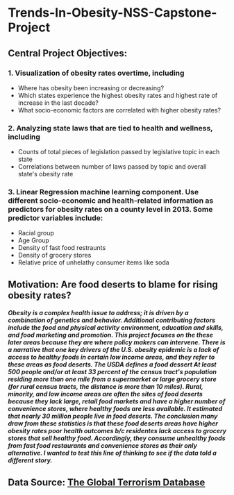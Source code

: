 # Trends-In-Obesity-NSS-Capstone-Project

## Central Project Objectives: <br>
### 1. Visualization of obesity rates overtime, including <br>
<ul>
  <li> Where has obesity been increasing or decreasing? <br>
  <li> Which states experience the highest obesity rates and highest rate of increase in the last decade? <br>
  <li> What socio-economic factors are correlated with higher obesity rates? <br>
  </ul>
  
### 2. Analyzing state laws that are tied to health and wellness, including <br>
<ul>
  <li> Counts of total pieces of legislation passed by legislative topic in each state <br>
  <li> Correlations between number of laws passed by topic and overall state's obesity rate <br>
  </ul>
  
### 3. Linear Regression machine learning component. Use different socio-economic and health-related information as predictors for obesity rates on a county level in 2013. Some predictor variables include:
<ul>
  <li> Racial group <br>
  <li> Age Group <br>
  <li> Density of fast food restraunts <br>
  <li> Density of grocery stores <br>
  <li> Relative price of unhelathy consumer items like soda <br>
</ul>
  
## Motivation: Are food deserts to blame for rising obesity rates?
##### Obesity is a complex health issue to address; it is driven by a combination of genetics and behavior. Additional contributing factors include the food and physical activity environment, education and skills, and food marketing and promotion. This project focuses on the these later areas because they are where policy makers can intervene. There is a narrative that one key drivers of the U.S. obesity epidemic is a lack of access to healthy foods in certain low income areas, and they refer to these areas as food deserts. The USDA defines a food dessert At least 500 people and/or at least 33 percent of the census tract's population residing more than one mile from a supermarket or large grocery store (for rural census tracts, the distance is more than 10 miles). Rural, minority, and low income areas are often the sites of food deserts because they lack large, retail food markets and have a higher number of convenience stores, where healthy foods are less available. It estimated that nearly 30 million people live in food deserts. The conclusion many draw from these statistics is that these food deserts areas have higher obesity rates poor health outcomes b/c residentes lack access to grocery stores that sell healthy food. Accordingly, they consume unhealthy foods from fast food restaurants and convenience stores as their only alternative. I wanted to test this line of thinking to see if the data told a different story.

## Data Source: [The Global Terrorism Database](https://www.start.umd.edu/gtd/about/)


